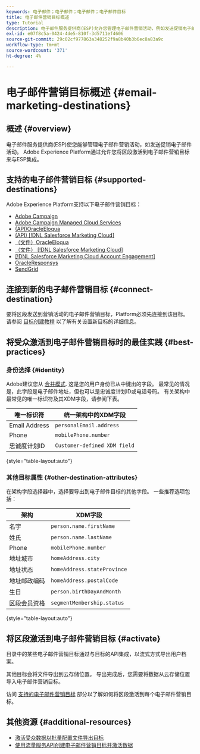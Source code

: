 ```yaml
---
keywords: 电子邮件；电子邮件；电子邮件；电子邮件目标
title: 电子邮件营销目标概述
type: Tutorial
description: 电子邮件服务提供商(ESP)允许您管理电子邮件营销活动，例如发送促销电子邮件活动。 了解哪些ESP作为Experience Platform目标受支持。
exl-id: e07f8c5a-0424-4de5-810f-3d5711ef4606
source-git-commit: 29c02cf977863a348252f9a8b40b3b6ec8a83a9c
workflow-type: tm+mt
source-wordcount: '371'
ht-degree: 4%

---
```


# 电子邮件营销目标概述 {#email-marketing-destinations}

## 概述 {#overview}

电子邮件服务提供商(ESP)使您能够管理电子邮件营销活动，如发送促销电子邮件活动。 Adobe Experience Platform通过允许您将区段激活到电子邮件营销目标来与ESP集成。

## 支持的电子邮件营销目标 {#supported-destinations}

Adobe Experience Platform支持以下电子邮件营销目标：

* [Adobe Campaign](adobe-campaign.md)
* [Adobe Campaign Managed Cloud Services](adobe-campaign-managed-services.md)
* [(API)OracleEloqua](oracle-eloqua-api.md)
* [(API) [!DNL Salesforce Marketing Cloud]](salesforce-marketing-cloud-exact-target.md)
* [（文件）OracleEloqua](oracle-eloqua.md)
* [（文件） [!DNL Salesforce Marketing Cloud]](salesforce-marketing-cloud.md)
* [[!DNL Salesforce Marketing Cloud Account Engagement]](salesforce-marketing-cloud-account-engagement.md)
* [OracleResponsys](oracle-responsys.md)
* [SendGrid](sendgrid.md)

## 连接到新的电子邮件营销目标 {#connect-destination}

要将区段发送到营销活动的电子邮件营销目标，Platform必须先连接到该目标。 请参阅 [目标创建教程](../../ui/connect-destination.md) 以了解有关设置新目标的详细信息。

## 将受众激活到电子邮件营销目标时的最佳实践 {#best-practices}

### 身份选择 {#identity}

Adobe建议您从 [合并模式](../../../profile/home.md#profile-fragments-and-union-schemas). 这是您的用户身份已从中键出的字段。 最常见的情况是，此字段是电子邮件地址，但也可以是忠诚度计划ID或电话号码。 有关架构中最常见的唯一标识符及其XDM字段，请参阅下表。

| 唯一标识符 | 统一架构中的XDM字段 |
|----------------- | ---------------------------|
| Email Address | `personalEmail.address` |
| Phone | `mobilePhone.number` |
| 忠诚度计划ID | `Customer-defined XDM field` |

{style="table-layout:auto"}

### 其他目标属性 {#other-destination-attributes}

在架构字段选择器中，选择要导出到电子邮件目标的其他字段。 一些推荐选项包括：

| 架构 | XDM字段 |
|------ | ---------|
| 名字 | `person.name.firstName` |
| 姓氏 | `person.name.lastName` |
| Phone | `mobilePhone.number` |
| 地址城市 | `homeAddress.city` |
| 地址状态 | `homeAddress.stateProvince` |
| 地址邮政编码 | `homeAddress.postalCode` |
| 生日 | `person.birthDayAndMonth` |
| 区段会员资格 | `segmentMembership.status` |

{style="table-layout:auto"}

## 将区段激活到电子邮件营销目标 {#activate}

目录中的某些电子邮件营销目标通过与目标的API集成，以流式方式导出用户档案。

其他目标会将文件导出到云存储位置。 导出完成后，您需要将数据从云存储位置导入电子邮件营销目标。

访问 [支持的电子邮件营销目标](#supported-destinations) 部分以了解如何将区段激活到每个电子邮件营销目标。

## 其他资源 {#additional-resources}

* [激活受众数据以批量配置文件导出目标](../../ui/activate-batch-profile-destinations.md)
* [使用流量服务API创建电子邮件营销目标并激活数据](../../api/connect-activate-batch-destinations.md)
